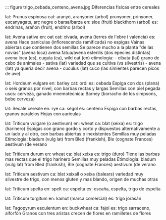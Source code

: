 ::: figure trigo_cebada_centeno_avena.jpg
	Diferencias fisicas entre cereales

lat: Prunus espinosa
	cat: aranyò, aranyoner (arbol) prunyoner, prinyoner, escanyagats, arç negre o barsa/barza
	en: sloe (fruit) blackthorn (arbol)
	es: endrinas, arañon (fruit), endrino (arbol)

lat: Avena sativa
	en: oat
	cat: civada, avena (terres de l'ebre i valencia)
	es: avena
	Hace panículas (inflorescencia ramificada) no espigas
	Vainas abiertas que contienen dos semillas
	Se parece mucho a la planta "de las novias" (avena loca)
		avena fatua/avena esterilis (dos epecies distintas)
		avena loca (es), cugula (ca), wild oat (en)
	etimologia:
		- cibata (lat) grano de cebo de animales
		- sativa (lat) variedad que se cultiva (vs silvestris)
		- avena (lat) ya queria decir avena
		- cuculus (lat) cuco (las simientes parecen picos de ave)

lat: Hordeum vulgare
	en: barley
	cat: ordi
	es: cebada
	Espiga con dos (plana) o seis granos por nivel, con barbas rectas y largas
	Semillas con piel pegada
	usos: cerveza, ganado
	mnemotecnica: Barney (borracho de los simpsons, bebe cerveza)
	
lat: Secale cereale
	en: rye
	ca: sègol
	es: centeno
	Espiga con barbas rectas, granos paralelos
	Hojas con auriculas

lat: Triticum vulgare (o aestivum)
	en: wheat
	ca: blat (xeixa)
	es: trigo (harinero)
	Espigas con grano gordo y corto y dispuestos alternativamente a un lado y al otro, con barbas abiertas o inexistentes
	Semillas muy peladas
	Etimologia: bladum (vulg lat) from Bled (frankish), Ble (cognate Frances) aestivum (de verano

lat: Triticum durum
	en: wheat
	ca: blat xeixa
	es: trigo (duro)
	Tiene las barbas mas rectas que el trigo harinero
	Semillas muy peladas
	Etimologia: bladum (vulg lat) from Bled (frankish), Ble (cognate Frances) aestivum (de verano

lat: Triticum aestivum
	ca: blat xeixall o xeixa (balears)
	variedad muy silvestre de trigo, con menos gluten y mas blando, origen de muchas otras

lat: Triticum spelta
	en: spelt
	ca: espelta
	es: escaña, espelta, trigo de espelta
	
lat: Triticum turgitum
	en: kamut (marca comercial)
	es: trigo jorasán
	
lat: Fagopyrum esculentum
	en: buckwheat
	ca: fajol
	es: trigo sarraceno, alforfón
	Granos con tres aristas crecen de flores en ramilletes de flores

	





